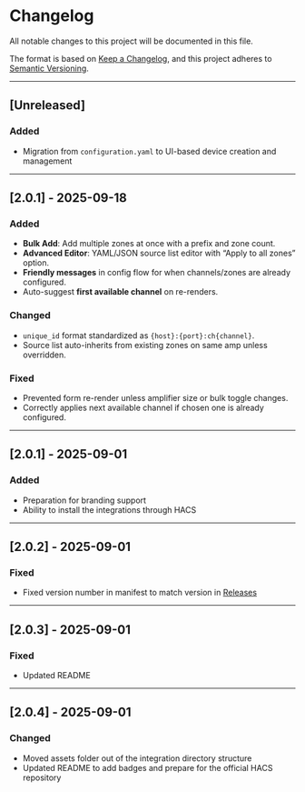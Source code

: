 # Changelog
All notable changes to this project will be documented in this file.

The format is based on [Keep a Changelog](https://keepachangelog.com/en/1.1.0/),
and this project adheres to [Semantic Versioning](https://semver.org/spec/v2.0.0.html).

---

## [Unreleased]
### Added
- Migration from `configuration.yaml` to UI-based device creation and management

---

## [2.0.1] - 2025-09-18
### Added
- **Bulk Add**: Add multiple zones at once with a prefix and zone count.
- **Advanced Editor**: YAML/JSON source list editor with “Apply to all zones” option.
- **Friendly messages** in config flow for when channels/zones are already configured.
- Auto-suggest **first available channel** on re-renders.

### Changed
- `unique_id` format standardized as `{host}:{port}:ch{channel}`.
- Source list auto-inherits from existing zones on same amp unless overridden.

### Fixed
- Prevented form re-render unless amplifier size or bulk toggle changes.
- Correctly applies next available channel if chosen one is already configured.

---

## [2.0.1] - 2025-09-01
### Added
- Preparation for branding support
- Ability to install the integrations through HACS

---

## [2.0.2] - 2025-09-01
### Fixed
- Fixed version number in manifest to match version in [Releases](https://github.com/OtisPresley/control4-mediaplayer/releases)

---

## [2.0.3] - 2025-09-01
### Fixed
- Updated README

---

## [2.0.4] - 2025-09-01
### Changed
- Moved assets folder out of the integration directory structure
- Updated README to add badges and prepare for the official HACS repository
